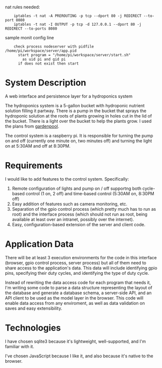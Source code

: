 nat rules needed:

        iptables -t nat -A PREROUTING -p tcp --dport 80 -j REDIRECT --to-port 8080
        iptables -t nat -I OUTPUT -p tcp -d 127.0.0.1 --dport 80 -j REDIRECT --to-ports 8080

sample monit config line

        check process nodeserver with pidfile /home/pi/workspace/server/app.pid
          start program = "/home/pi/workspace/server/start.sh"
            as uid pi and gid pi
          if does not exist then start


System Description
==================

A web interface and persistence layer for a hydroponics system

The hydroponics system is a 5-gallon bucket with hydroponic nutrient solution filling it partway. There is
a pump in the bucket that sprays the hydroponic solution at the roots of plants growing in holes cut in the
lid of the bucket. There is a light over the bucket to help the plants grow. I used the plans from 
[gardenpool](https://gardenpool.org/online-classes/how-to-make-a-simple-5-gallon-bucket-aeroponics-system).

The control system is a raspberry pi. It is responsible for turning the pump on and off (currently one minute on,
two minutes off) and turning the light on at 5:30AM and off at 8:30PM. 


Requirements
============

I would like to add features to the control system. Specifically:

  1. Remote configuration of lights and pump on / off supportng both cycle-based control (1 on, 2 off) and time-based
     control (5:30AM on, 8:30PM off)
  2. Easy addition of features such as camera monitoring, etc.
  3. Separation of the gpio control process (which pretty much has to run as root) and the interface process
     (which should not run as root, being available at least over an intranet, possibly over the internet).
  4. Easy, configuration-based extension of the server and client code.


Application Data
================

There will be at least 3 execution environments for the code in this interface (browser, gpio control process,
server process) but all of them need to share access to the application's data. This data will include identifying
gpio pins, specifying their duty cycles, and identifying the type of duty cycle. 

Instead of rewriting the data access code for each program that needs it, I'm writing some code to parse a data
structure representing the layout of the database and generate a database schema, a server-side API, and an API
client to be used as the model layer in the browser. This code will enable data access from any enviroment, as well
as data validation on saves and easy extensibility.


Technologies
============

I have chosen sqlite3 because it's lightweight, well-supported, and I'm familiar with it.

I've chosen JavaScript because I like it, and also because it's native to the browser.

